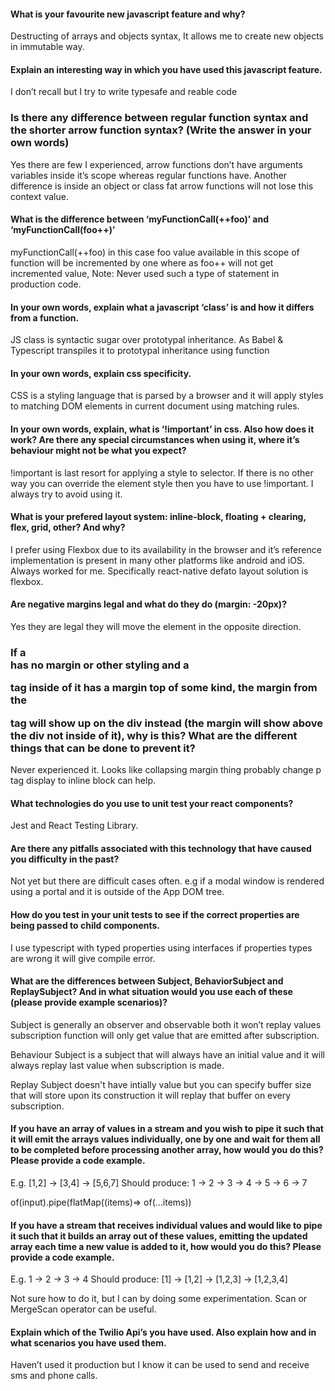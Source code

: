 #### What is your favourite new javascript feature and why?
Destructing of arrays and objects syntax, It allows me to create new objects in immutable way.


#### Explain an interesting way in which you have used this javascript feature.
I don’t recall but I try to write typesafe and reable code

### Is there any difference between regular function syntax and the shorter arrow function syntax? (Write the answer in your own words)
Yes there are few I experienced, arrow functions don’t have arguments variables inside it’s scope whereas regular functions have.
Another difference is inside an object or class fat arrow functions will not lose this context value.

#### What is the difference between ‘myFunctionCall(++foo)’   and  ‘myFunctionCall(foo++)’
myFunctionCall(++foo) in this case foo value available in this scope of function will be incremented by one where as foo++ will not get incremented value,
Note: Never used such a type of statement in production code.


#### In your own words, explain what a javascript ‘class’ is and how it differs from a function.
JS class is syntactic sugar over prototypal inheritance. As Babel & Typescript transpiles it to prototypal inheritance using function


#### In your own words, explain css specificity.
CSS is a styling language that is parsed by a browser and it will apply styles to matching DOM elements in current document using matching rules.

#### In your own words, explain, what is ‘!important’ in css.  Also how does it work?  Are there any special circumstances when using it, where it’s behaviour might not be what you expect?

!important is last resort for applying a style to selector. If there is no other way you can override the element style then you have to use !important. I always try to avoid using it.


#### What is your prefered layout system: inline-block, floating + clearing, flex, grid, other?  And why?
I prefer using Flexbox due to its availability in the browser and it’s reference implementation is present in many other platforms like android and iOS.
Always worked for me.
Specifically react-native defato layout solution is flexbox.

#### Are negative margins legal and what do they do (margin: -20px)?
Yes they are legal they will move the element in the opposite direction.

### If a <div/> has no margin or other styling and a <p/> tag inside of it has a margin top of some kind, the margin from the <p/> tag will show up on the div instead (the margin will show above the div not inside of it), why is this?  What are the different things that can be done to prevent it?
Never experienced it. Looks like collapsing margin thing probably change p tag display to inline block can help.


#### What technologies do you use to unit test your react components?
Jest and React Testing Library.

#### Are there any pitfalls associated with this technology that have caused you difficulty in the past?
Not yet but there are difficult cases often. e.g if a modal window is rendered using a portal and it is outside of the App DOM tree.


#### How do you test in your unit tests to see if the correct properties are being passed to child components.
I use typescript with typed properties using interfaces if properties types are wrong it will give compile error.



#### What are the differences between Subject, BehaviorSubject and ReplaySubject?  And in what situation would you use each of these (please provide example scenarios)?

Subject is generally an observer and observable both it won’t replay values subscription function will only get value that are emitted after subscription.

Behaviour Subject is a subject that will always have an initial value and it will always replay last value when subscription is made.

Replay Subject doesn't have intially value but you can specify buffer size that will store upon its construction it will replay that buffer on every subscription.


#### If you have an array of values in a stream and you wish to pipe it such that it will emit the arrays values individually, one by one and wait for them all to be completed before processing another array, how would you do this?  Please provide a code example.
E.g.
[1,2] -> [3,4] -> [5,6,7]
Should produce:
1 -> 2 -> 3 -> 4 -> 5 -> 6 -> 7

of(input).pipe(flatMap((items)=> of(...items)) 


#### If you have a stream that receives individual values and would like to pipe it such that it builds an array out of these values, emitting the updated array each time a new value is added to it, how would you do this?  Please provide a code example.
E.g.
1 -> 2 -> 3 -> 4
Should produce:
[1] -> [1,2] -> [1,2,3] -> [1,2,3,4]

Not sure how to do it, but I can by doing some experimentation.
Scan or MergeScan operator can be useful.


#### Explain which of the Twilio Api’s you have used.  Also explain how and in what scenarios you have used them.

Haven’t used it production but I know it can be used to send and receive sms and phone calls.




 


